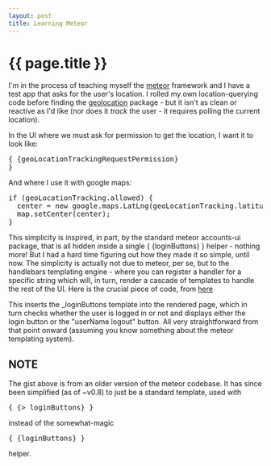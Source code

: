 ```yaml
---
layout: post
title: Learning Meteor
---
```

# {{ page.title }}

I'm in the process of teaching myself the <a href="http://docs.meteor.com/#top">meteor</a> framework and I have a test app that asks for the user's location. I rolled my own location-querying code before finding the <a href="https://atmospherejs.com/package/Geolocation">geolocation</a> package - but it isn't as clean or reactive as I'd like (nor does it _track_ the user - it requires polling the current location).

In the UI where we must ask for permission to get the location, I want it to look like: <pre>{ {geoLocationTrackingRequestPermission} }</pre>

And where I use it with google maps:
<pre>if (geoLocationTracking.allowed) {
  center = new google.maps.LatLng(geoLocationTracking.latitude, geoLocationTracking.longitude);
  map.setCenter(center);
}</pre>
  
This simplicity is inspired, in part, by the standard meteor accounts-ui package, that is all hidden inside a single { {loginButtons} } helper - nothing more! But I had a hard time figuring out how they made it so simple, until now. The simplicity is actually not due to meteor, per se, but to the handlebars templating engine - where you can register a handler for a specific string which will, in turn, render a cascade of templates to handle the rest of the UI. Here is the crucial piece of code, from <a href="https://github.com/meteor/meteor/commit/119682c8ec26e84e63e3e62bf0510d515aa78d97#diff-e7d59a612c271f7d2ee876d7802cf170L4">here</a>

<script src="https://gist.github.com/JohnB/9924022.js"></script>

This inserts the _loginButtons template into the rendered page, which in turn checks whether the user is logged in or not and displays either the login button or the "userName logout" button. All very straightforward from that
point onward (assuming you know something about the meteor templating system).

## NOTE

The gist above is from an older version of the meteor codebase. It has since been simplified (as of ~v0.8) to just be a standard template, used with <pre>{ {> loginButtons} }</pre> instead of the somewhat-magic <pre>{ {loginButtons} }</pre> helper.
